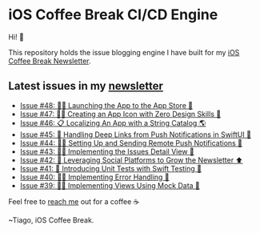 # iOS Coffee Break CI/CD Engine

Hi! 👋

This repository holds the issue blogging engine I have built for my [iOS Coffee Break Newsletter](https://www.ioscoffeebreak.com).

## Latest issues in my [newsletter](https://www.ioscoffeebreak.com)
* [Issue #48: 👨‍🚀 Launching the App to the App Store 🚀](https://www.ioscoffeebreak.com/issue/issue48)
* [Issue #47: 👨‍🎨 Creating an App Icon with Zero Design Skills 🎨](https://www.ioscoffeebreak.com/issue/issue47)
* [Issue #46: 📋 Localizing An App with a String Catalog 🌎](https://www.ioscoffeebreak.com/issue/issue46)
* [Issue #45: 🚖 Handling Deep Links from Push Notifications in SwiftUI 🔔](https://www.ioscoffeebreak.com/issue/issue45)
* [Issue #44: 👨‍🚀 Setting Up and Sending Remote Push Notifications 🔔](https://www.ioscoffeebreak.com/issue/issue44)
* [Issue #43: 👨‍🏭 Implementing the Issues Detail View 🦫](https://www.ioscoffeebreak.com/issue/issue43)
* [Issue #42: 👫 Leveraging Social Platforms to Grow the Newsletter ⬆️](https://www.ioscoffeebreak.com/issue/issue42)
* [Issue #41: 👋 Introducing Unit Tests with Swift Testing 🧪](https://www.ioscoffeebreak.com/issue/issue41)
* [Issue #40: 🧑‍🔧 Implementing Error Handling 🦺](https://www.ioscoffeebreak.com/issue/issue40)
* [Issue #39: 👨‍🎨 Implementing Views Using Mock Data 🚧](https://www.ioscoffeebreak.com/issue/issue39)

Feel free to [reach me](mailto:info.ioscoffeebreak@gmail.com) out for a coffee ☕

~Tiago, iOS Coffee Break.